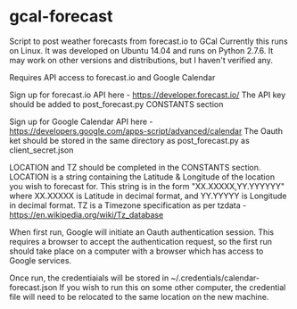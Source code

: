 # gcal-forecast
Script to post weather forecasts from forecast.io to GCal
Currently this runs on Linux. It was developed on Ubuntu 14.04 and runs on Python 2.7.6. It may work on other versions and distributions, but I haven't verified any.

Requires API access to forecast.io and Google Calendar

Sign up for forecast.io API here - https://developer.forecast.io/
The API key should be added to post_forecast.py CONSTANTS section

Sign up for Google Calendar API here - https://developers.google.com/apps-script/advanced/calendar
The Oauth ket should be stored in the same directory as post_forecast.py as client_secret.json

LOCATION and TZ should be completed in the CONSTANTS section. LOCATION is a string containing the Latitude & Longitude of the location you wish to forecast for. This string is in the form "XX.XXXXX,YY.YYYYYY" where XX.XXXXX is Latitude in decimal format, and YY.YYYYY is Longitude in decimal format. TZ is a Timezone specification as per tzdata - https://en.wikipedia.org/wiki/Tz_database

When first run, Google will initiate an Oauth authentication session. This requires a browser to accept the authentication request, so the first run should take place on a computer with a browser which has access to Google services.

Once run, the credentiaials will be stored in ~/.credentials/calendar-forecast.json
If you wish to run this on some other computer, the credential file will need to be relocated to the same location on the new machine.
